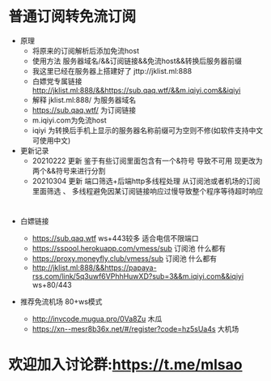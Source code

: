 # 普通订阅转免流订阅 
- 原理  
  - 将原来的订阅解析后添加免流host
  - 使用方法   服务器域名/&&订阅链接&&免流host&&转换后服务器前缀
  - 我这里已经在服务器上搭建好了    jttp://jklist.ml:888
  - 白嫖党专属链接  http://jklist.ml:888/&&https://sub.qaq.wtf/&&m.iqiyi.com&&iqiyi  
  - 解释  jklist.ml:888/  为服务器域名
  - https://sub.qaq.wtf/ 为订阅链接
  - m.iqiyi.com为免流host 
  - iqiyi 为转换后手机上显示的服务器名称前缀可为空则不修(如软件支持中文可使用中文)
- 更新记录
  - 20210222 更新   鉴于有些订阅里面包含有一个&符号  导致不可用  现更改为两个&&符号来进行分割
  - 20210304 更新   端口筛选+后端http多线程处理 从订阅池或者机场的订阅里面筛选 、 多线程避免因某订阅链接响应过慢导致整个程序等待超时响应 
#
- 白嫖链接
  - https://sub.qaq.wtf     ws+443较多  适合电信不限端口
  - https://sspool.herokuapp.com/vmess/sub   订阅池 什么都有
  - https://proxy.moneyfly.club/vmess/sub    订阅池 什么都有
  - http://jklist.ml:888/&&https://papaya-rss.com/link/5q3uwf6VPhhHuwXD?sub=3&&m.iqiyi.com&&iqiyi     ws+80/443

- 推荐免流机场  80+ws模式
  - http://invcode.mugua.pro/0Va8Zu   木瓜
  - https://xn--mesr8b36x.net/#/register?code=hz5sUa4s  大机场
# 欢迎加入讨论群:<https://t.me/mlsao>


